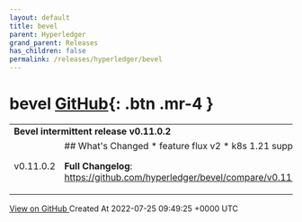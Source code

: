 ```yaml
---
layout: default
title: bevel
parent: Hyperledger
grand_parent: Releases
has_children: false
permalink: /releases/hyperledger/bevel
---
```


# bevel <span class="fs-3 right-align">[GitHub](https://github.com/hyperledger/bevel){: .btn .mr-4 }</span>


<div>
    <table>
        <tr>
            <td colspan="2">
                <b>
                    Bevel intermittent release v0.11.0.2
                </b>
            </td>
        </tr>
        <tr>
            <td>
                <span class="chip">
                    v0.11.0.2
                </span>
            </td>
            <td>
                ## What's Changed
* feature flux v2
* k8s 1.21 support and update

**Full Changelog**: https://github.com/hyperledger/bevel/compare/v0.11.0.1...v0.11.0.2
            </td>
        </tr>
    </table>
    <a href="https://github.com/hyperledger/bevel/releases/tag/v0.11.0.2" class=".btn">
        View on GitHub
    </a>
    <span class="right-align">
        Created At 2022-07-25 09:49:25 +0000 UTC
    </span>
</div>

